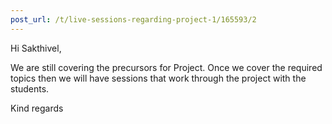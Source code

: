 ```yaml
---
post_url: /t/live-sessions-regarding-project-1/165593/2
---
```

Hi Sakthivel,

We are still covering the precursors for Project. Once we cover the required topics then we will have sessions that work through the project with the students.

Kind regards